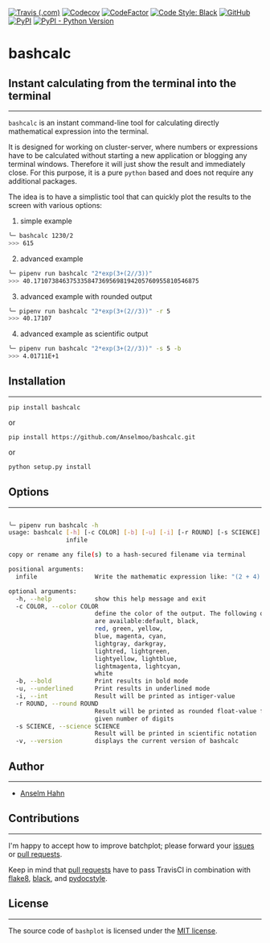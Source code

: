 [![Travis (.com)](https://img.shields.io/travis/com/Anselmoo/bashcalc?logo=travis)](https://travis-ci.com/Anselmoo/bashcalc)
[![Codecov](https://img.shields.io/codecov/c/github/Anselmoo/bashcalc?logo=Codecov)](https://codecov.io/gh/Anselmoo/bashcalc)
[![CodeFactor](https://img.shields.io/codefactor/grade/github/Anselmoo/bashcalc?logo=codefactor)](https://www.codefactor.io/repository/github/anselmoo/bashcalc)
[![Code Style: Black](https://img.shields.io/badge/code%20style-black-black.svg)](https://github.com/ambv/black)
[![GitHub](https://img.shields.io/github/license/Anselmoo/bashcalc?logo=GitHub)](https://github.com/Anselmoo/bashcalc/blob/master/LICENSE)
[![PyPI](https://img.shields.io/pypi/v/bashcalc?logo=pypi&logoColor=yellow)](https://pypi.org/project/bashcalc/)
[![PyPI - Python Version](https://img.shields.io/pypi/pyversions/bashcalc?logo=python&logoColor=yellow)](https://pypi.org/project/bashcalc/)
# bashcalc

## Instant calculating from the terminal into the terminal

---

`bashcalc` is an instant command-line tool for calculating directly mathematical expression into the terminal.

It is designed for working on cluster-server, where numbers or expressions have to be calculated without starting a new application or blogging any terminal windows. Therefore it will just show the result and immediately close. For this purpose, it is a pure `python` based and does not require any additional packages.

The idea is to have a simplistic tool that can quickly plot the results to the screen with various options:

1. simple example

```bash
╰─ bashcalc 1230/2
>>> 615
```

2. advanced example

```bash
╰─ pipenv run bashcalc "2*exp(3+(2//3))"
>>> 40.1710738463753358473695698194205760955810546875
```

3. advanced example with rounded output

```bash
╰─ pipenv run bashcalc "2*exp(3+(2//3))" -r 5
>>> 40.17107
```

4. advanced example as scientific output

```bash
╰─ pipenv run bashcalc "2*exp(3+(2//3))" -s 5 -b
>>> 4.01711E+1
```

## Installation

---

`pip install bashcalc`

or

`pip install https://github.com/Anselmoo/bashcalc.git`

or

```bash
python setup.py install
```

## Options

---

```bash

╰─ pipenv run bashcalc -h
usage: bashcalc [-h] [-c COLOR] [-b] [-u] [-i] [-r ROUND] [-s SCIENCE] [-v]
                infile

copy or rename any file(s) to a hash-secured filename via terminal

positional arguments:
  infile                Write the mathematic expression like: "(2 + 4) * 3"

optional arguments:
  -h, --help            show this help message and exit
  -c COLOR, --color COLOR
                        define the color of the output. The following options
                        are available:default, black,
                        red, green, yellow,
                        blue, magenta, cyan,
                        lightgray, darkgray,
                        lightred, lightgreen,
                        lightyellow, lightblue,
                        lightmagenta, lightcyan,
                        white
  -b, --bold            Print results in bold mode
  -u, --underlined      Print results in underlined mode
  -i, --int             Result will be printed as intiger-value
  -r ROUND, --round ROUND
                        Result will be printed as rounded float-value for
                        given number of digits
  -s SCIENCE, --science SCIENCE
                        Result will be printed in scientific notation
  -v, --version         displays the current version of bashcalc
```

## Author

---

- [Anselm Hahn](https://github.com/Anselmoo)

## Contributions

---

I'm happy to accept how to improve batchplot; please forward your [issues](https://github.com/Anselmoo/bashcalc/issues) or [pull requests](https://github.com/Anselmoo/bashcalc/pulls).

Keep in mind that [pull requests](https://github.com/Anselmoo/bashcalc/pulls) have to pass TravisCI in combination with [flake8](https://github.com/PyCQA/flake8), [black](https://github.com/psf/black), and [pydocstyle](https://github.com/PyCQA/pydocstyle).

## License

---

The source code of `bashplot` is licensed under the [MIT license](https://github.com/Anselmoo/bashcalc/blob/master/LICENSE).
